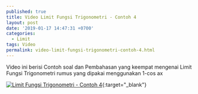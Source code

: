 ```yaml
---
published: true
title: Video Limit Fungsi Trigonometri - Contoh 4
layout: post
date: '2019-01-17 14:47:31 +0700'
categories:
  - Limit
tags: Video
permalink: video-limit-fungsi-trigonometri-contoh-4.html
---
```

Video ini berisi Contoh soal dan Pembahasan yang keempat mengenai Limit Fungsi Trigonometri
rumus yang dipakai menggunakan 1-cos ax

[![Limit Fungsi Trigonometri - Contoh 4](https://img.youtube.com/vi/fyJmPq5ZNxE/0.jpg)](https://www.youtube.com/watch?v=fyJmPq5ZNxE){:target="_blank"}
